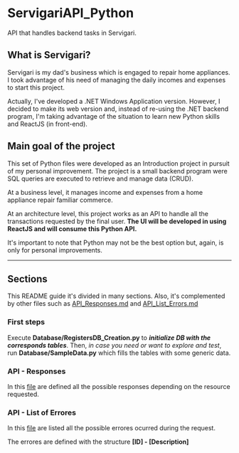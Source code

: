 # ServigariAPI_Python
API that handles backend tasks in Servigari.

## What is Servigari?
Servigari is my dad's business which is engaged to repair home appliances. 
I took advantage of his need of managing the daily incomes and expenses to start this project.

Actually, I've developed a .NET Windows Application version. However, I decided to make its web version and, instead of re-using the .NET backend program, I'm taking advantage of the situation to learn new Python skills and ReactJS (in front-end). 

## Main goal of the project
This set of Python files were developed as an Introduction project in pursuit of my personal improvement.
The project is a small backend program were SQL queries are executed to retrieve and manage data (CRUD).

At a business level, it manages income and expenses from a home appliance repair familiar commerce.

At an architecture level, this project works as an API to handle all the transactions requested by the final user. 
**The UI will be developed in using ReactJS and will consume this Python API.** 

It's important to note that Python may not be the best option but, again, is only for personal improvements.

---

## Sections

This README guide it's divided in many sections. Also, it's complemented by other files such as [API_Responses.md](https://github.com/nicosocoro/ServigariAPI_Python/blob/master/API_Responses.md) and [API_List_Errors.md](https://github.com/nicosocoro/ServigariAPI_Python/blob/master/API_List_Errors.md)



### **First steps**

Execute **Database/RegistersDB_Creation.py** to ***initialize DB with the corresponds tables***.
Then, *in case you need or want to explore and test*, run **Database/SampleData.py** which fills the tables with some generic data.

### **API - Responses**

In this [file](https://github.com/nicosocoro/ServigariAPI_Python/blob/master/API_Responses.md) are defined all the possible responses depending on the resource requested.

### **API - List of Errores**

In this [file](https://github.com/nicosocoro/ServigariAPI_Python/blob/master/API_List_Errors.md)
are listed all the possible errores ocurred during the request.

The errores are defined with the structure **[ID] - [Description]**